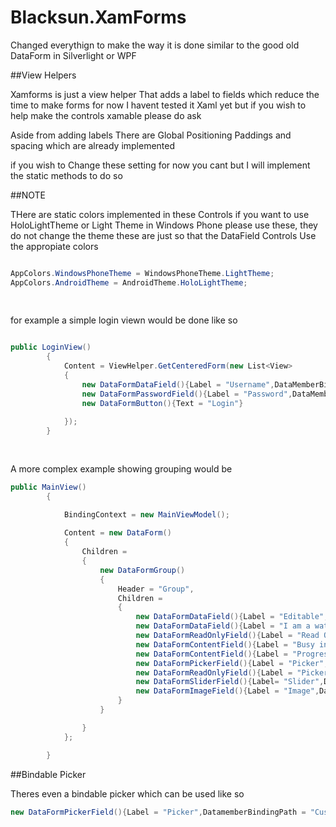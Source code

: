 Blacksun.XamForms
=================

Changed everythign to make the way it is done similar to the good old DataForm in Silverlight or WPF

##View Helpers

Xamforms is just a view helper That adds a label to fields which reduce the time to make forms for now I havent tested it Xaml yet but if you wish to help make the controls xamable please do ask

Aside from adding labels There are Global Positioning Paddings and spacing which are already implemented

if you wish to Change these setting for now you cant but I will implement the static methods to do so 

##NOTE

THere are static colors implemented in these Controls if you want to use HoloLightTheme or Light Theme in Windows Phone please use these, they do not change the theme these are just so that the DataField Controls Use the appropiate colors

```c#

AppColors.WindowsPhoneTheme = WindowsPhoneTheme.LightTheme;
AppColors.AndroidTheme = AndroidTheme.HoloLightTheme;
        
        
```

for example a simple login viewn would be done like so

```c#

public LoginView()
        {
            Content = ViewHelper.GetCenteredForm(new List<View>
            {
                new DataFormDataField(){Label = "Username",DataMemberBindingPath = "Username",LabelType = LabelType.Watermark},
                new DataFormPasswordField(){Label = "Password",DataMemberBindingPath = "Password",LabelType = LabelType.Watermark},
                new DataFormButton(){Text = "Login"}
                
            });
        }
        
        
```

A more complex example showing grouping would be

```c#
public MainView()
        {

            BindingContext = new MainViewModel();
            
            Content = new DataForm()
            {
                Children =
                {
                    new DataFormGroup()
                    {
                        Header = "Group",
                        Children =
                        {
                            new DataFormDataField(){Label = "Editable",DataMemberBindingPath = "Property"},
                            new DataFormDataField(){Label = "I am a watermarked Entry",DataMemberBindingPath = "WatermarkProperty",LabelType = LabelType.Watermark},
                            new DataFormReadOnlyField(){Label = "Read Only",DataMemberBindingPath = "Property"},
                            new DataFormContentField(){Label = "Busy indicator",Content = new DataFormButton(){Text= "Show busy indicator",Command = ViewModel.LoadingCommand}},
                            new DataFormContentField(){Label = "Progress Dialog",Content = new DataFormButton(){Text= "Show Progress Dialog",Command = ViewModel.ProgressCommand}},
                            new DataFormPickerField(){Label = "Picker",DatamemberBindingPath = "CustomerID",DisplayMemberPath="Name",SelectedValueMemberPath = "ID",ItemSourcePath = "Customers"},
                            new DataFormReadOnlyField(){Label = "Picker Selected Value",DataMemberBindingPath = "CustomerID"},
                            new DataFormSliderField(){Label= "Slider",DataMemberBindingPath="SliderValue",Minimum = 0,Maximum = 255},
                            new DataFormImageField(){Label = "Image",DataMemberBindingPath = "ImageSource"}
                        }
                    }

                }
            };

        }

```

##Bindable Picker

Theres even a bindable picker which can be used like so

```c#
new DataFormPickerField(){Label = "Picker",DatamemberBindingPath = "CustomerID",DisplayMemberPath="Name",SelectedValueMemberPath = "ID",ItemSourcePath = "Customers"},

```


